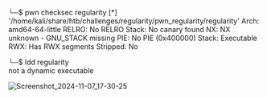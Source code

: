 └─$ pwn checksec regularity
[*] '/home/kali/share/htb/challenges/regularity/pwn_regularity/regularity'
    Arch:       amd64-64-little
    RELRO:      No RELRO
    Stack:      No canary found
    NX:         NX unknown - GNU_STACK missing
    PIE:        No PIE (0x400000)
    Stack:      Executable
    RWX:        Has RWX segments
    Stripped:   No

└─$ ldd regularity  
        not a dynamic executable
        
![Screenshot_2024-11-07_17-30-25](https://github.com/user-attachments/assets/a06d0f81-3b05-4808-b0ad-45c1155613fa)
